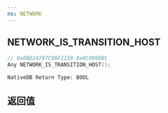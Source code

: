 ```yaml
---
ns: NETWORK
---
```

## NETWORK_IS_TRANSITION_HOST

```c
// 0x0B824797C9BF2159 0x0C0900BC
Any NETWORK_IS_TRANSITION_HOST();
```

```
NativeDB Return Type: BOOL
```

## 返回值
